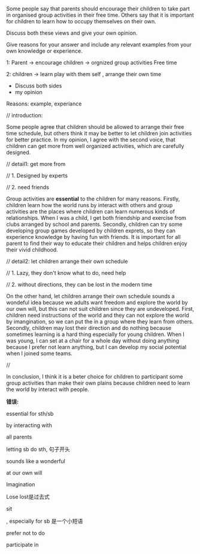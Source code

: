 Some people say that parents should encourage their children to take part in organised group activities in their free time. Others say that it is important for children to learn how to occupy themselves on their own.

Discuss both these views and give your own opinion.

Give reasons for your answer and include any relevant examples from your own knowledge or experience.



1: Parent -> encourage children -> orgnized group activities Free time

2: children -> learn play with them self , arrange their own time

- Discuss both sides
- my opinion

Reasons: example, experiance



// introduction:

Some people agree that children should be allowed to arrange their free time schedule, but others think it may be better to let children join activities for better practice. In my opinion, I agree with the second voice, that children can get more from well organized activities, which are carefully designed.

// detail1: get more from 

// 1. Designed by experts

// 2. need friends

Group activities are **essential** to the children for many reasons. Firstly, children learn how the world runs by interact with others and group activities are the places where children can learn numerous kinds of relationships. When I was a child, I get both friendship and exercise from clubs arranged by school and parents. Secondly, children can try some developing group games developed by children exprets, so they can experience knowledge by having fun with friends. It is important for all parent to find their way to educate their children and helps children enjoy their vivid childhood.

// detail2: let children arrange their own schedule

// 1. Lazy, they don't know what to do, need help

// 2. without directions, they can be lost in the modern time

On the other hand, let children arrange their own schedule sounds a wondeful idea because we adults want freedom and explore the world by our own will, but this can not suit children since they are undeveloped. First, children need instructions of the world and they can not explore the world by imangination, so we can put the in a group where they learn from others. Secondly, children may lost their direction and do nothing because sometimes learning is a hard thing especially for young children. When I was young, I can set at a chair for a whole day without doing anything because I prefer not learn anything, but I can develop my social potential when I joined some teams. 

// 

In conclusion, I think it is a beter choice for children to participant some group activities than make their own plains because children need to learn the world by interact with people.



**错误:**

essential for sth/sb

by interacting with 

all parents

letting sb do sth, 句子开头

sounds like a wonderful

at our own will

Imagination

Lose lost是过去式

sit 

, especially for sb 是一个小短语

prefer not to do

participate in 









